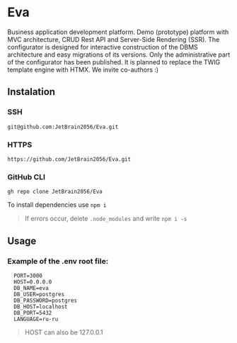 # Eva
Business application development platform.
Demo (prototype) platform with MVC architecture, CRUD Rest API and Server-Side Rendering (SSR).
The configurator is designed for interactive construction of the DBMS architecture and easy migrations of its versions.
Only the administrative part of the configurator has been published. 
It is planned to replace the TWIG template engine with HTMX.
We invite co-authors :)

## Instalation

### SSH
```
git@github.com:JetBrain2056/Eva.git
```
### HTTPS
```
https://github.com/JetBrain2056/Eva.git
```
### GitHub CLI
```
gh repo clone JetBrain2056/Eva
```
To install dependencies use `npm i`
> If errors occur, delete `.node_modules` and write `npm i -s`


## Usage
### Example of the .env root file:
```
  PORT=3000
  HOST=0.0.0.0
  DB_NAME=eva
  DB_USER=postgres
  DB_PASSWORD=postgres
  DB_HOST=localhost
  DB_PORT=5432
  LANGUAGE=ru-ru
```
> HOST can also be 127.0.0.1
